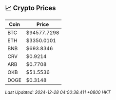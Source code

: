 ## 📈 Crypto Prices

| Coin | Price |
| ---- | ----- |
| BTC | $94577.7298 |
| ETH | $3350.0101 |
| BNB | $693.8346 |
| CRV | $0.9214 |
| ARB | $0.7708 |
| OKB | $51.5536 |
| DOGE | $0.3148 |

_Last Updated: 2024-12-28 04:00:38.411 +0800 HKT_